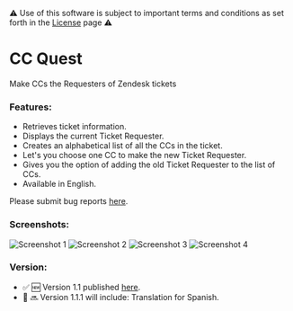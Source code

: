 ⚠️ Use of this software is subject to important terms and conditions as set forth in the [License](https://aculligan.github.io/license) page ⚠️

# CC Quest

Make CCs the Requesters of Zendesk tickets

### Features:

*   Retrieves ticket information.
*   Displays the current Ticket Requester.
*   Creates an alphabetical list of all the CCs in the ticket.
*   Let's you choose one CC to make the new Ticket Requester.
*   Gives you the option of adding the old Ticket Requester to the list of CCs.
*   Available in English.

Please submit bug reports [here](https://github.com/aculligan/CC_Quest/issues).

### Screenshots:

![Screenshot 1](https://aculligan.github.io/CDN/CC_Quest/img/screenshot-1.png) ![Screenshot 2](https://aculligan.github.io/CDN/CC_Quest/img/screenshot-2.png) ![Screenshot 3](https://aculligan.github.io/CDN/CC_Quest/img/screenshot-3.png) ![Screenshot 4](https://aculligan.github.io/CDN/CC_Quest/img/working.gif)

### Version:

*   ✅ 🆕 Version 1.1 published [here](https://www.zendesk.com/apps/cc-quest/).
*   📝 🔜 Version 1.1.1 will include: Translation for Spanish.
